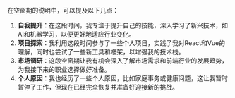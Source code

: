 在空窗期的说明中，可以提及以下几点：

1. **自我提升**：在这段时间，我专注于提升自己的技能，深入学习了新兴技术，如AI和机器学习，以便更好地适应行业变化。
2. **项目探索**：我利用这段时间参与了一些个人项目，实践了我对React和Vue的理解，同时也尝试了一些新工具和框架，以增强我的技术栈。
3. **市场调研**：这段空窗期让我有机会深入了解市场需求和前端行业的发展趋势，为我接下来的职业选择做好准备。
4. **个人原因**：我也经历了一些个人原因，比如家庭事务或健康问题，这让我暂时暂停了工作，但现在已经完全恢复并准备好迎接新的挑战。